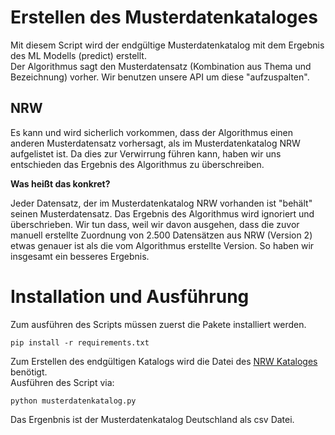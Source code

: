 # Erstellen des Musterdatenkataloges

Mit diesem Script wird der endgültige Musterdatenkatalog mit dem Ergebnis des ML Modells (predict) erstellt.  
Der Algorithmus sagt den Musterdatensatz (Kombination aus Thema und Bezeichnung) vorher. Wir benutzen unsere API um diese "aufzuspalten".

## NRW

Es kann und wird sicherlich vorkommen, dass der Algorithmus einen anderen Musterdatensatz vorhersagt, als im Musterdatenkatalog NRW aufgelistet ist.
Da dies zur Verwirrung führen kann, haben wir uns entschieden das Ergebnis des Algorithmus zu überschreiben.

__Was heißt das konkret?__

Jeder Datensatz, der im Musterdatenkatalog NRW vorhanden ist "behält" seinen Musterdatensatz. Das Ergebnis des Algorithmus wird ignoriert und überschrieben.
Wir tun dass, weil wir davon ausgehen, dass die zuvor manuell erstellte Zuordnung von 2.500 Datensätzen aus NRW (Version 2) etwas genauer ist als die vom Algorithmus erstellte Version. So haben wir insgesamt ein besseres Ergebnis.


# Installation und Ausführung
Zum ausführen des Scripts müssen zuerst die Pakete installiert werden.

```
pip install -r requirements.txt
```

Zum Erstellen des endgültigen Katalogs wird die Datei des [NRW Kataloges](../nrw) benötigt.  
Ausführen des Script via:

```
python musterdatenkatalog.py
```

Das Ergenbnis ist der Musterdatenkatalog Deutschland als csv Datei.

